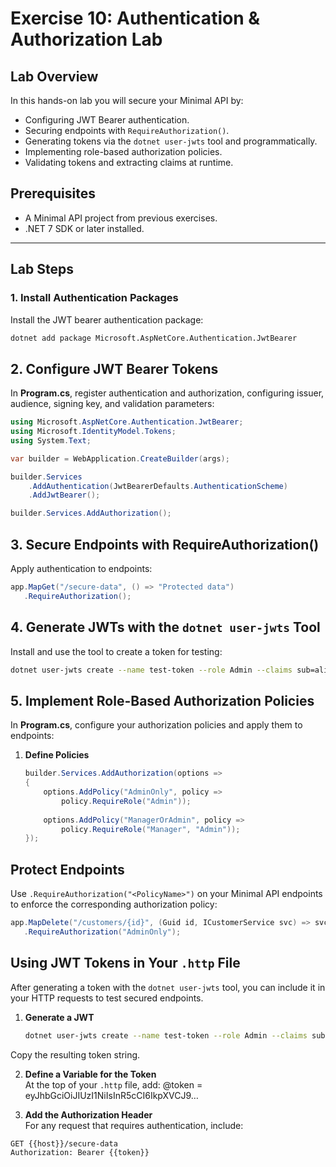 # Exercise 10: Authentication & Authorization Lab

## Lab Overview

In this hands-on lab you will secure your Minimal API by:

- Configuring JWT Bearer authentication.  
- Securing endpoints with `RequireAuthorization()`.  
- Generating tokens via the `dotnet user-jwts` tool and programmatically.  
- Implementing role-based authorization policies.  
- Validating tokens and extracting claims at runtime.

## Prerequisites

- A Minimal API project from previous exercises.  
- .NET 7 SDK or later installed.  

---

## Lab Steps

### 1. Install Authentication Packages  
Install the JWT bearer authentication package:  
```bash
dotnet add package Microsoft.AspNetCore.Authentication.JwtBearer
```

## 2. Configure JWT Bearer Tokens

In **Program.cs**, register authentication and authorization, configuring issuer, audience, signing key, and validation parameters:

```csharp
using Microsoft.AspNetCore.Authentication.JwtBearer;
using Microsoft.IdentityModel.Tokens;
using System.Text;

var builder = WebApplication.CreateBuilder(args);

builder.Services
    .AddAuthentication(JwtBearerDefaults.AuthenticationScheme)
    .AddJwtBearer();

builder.Services.AddAuthorization();
```


## 3. Secure Endpoints with RequireAuthorization()

Apply authentication to endpoints:

```csharp
app.MapGet("/secure-data", () => "Protected data")
   .RequireAuthorization();
```

## 4. Generate JWTs with the `dotnet user-jwts` Tool

Install and use the tool to create a token for testing:

```bash
dotnet user-jwts create --name test-token --role Admin --claims sub=alice
```


## 5. Implement Role-Based Authorization Policies

In **Program.cs**, configure your authorization policies and apply them to endpoints:

1. **Define Policies**  
   ```csharp
   builder.Services.AddAuthorization(options =>
   {
       options.AddPolicy("AdminOnly", policy =>
           policy.RequireRole("Admin"));
       
       options.AddPolicy("ManagerOrAdmin", policy =>
           policy.RequireRole("Manager", "Admin"));
   });
   ```

## Protect Endpoints

Use `.RequireAuthorization("<PolicyName>")` on your Minimal API endpoints to enforce the corresponding authorization policy:

```csharp
app.MapDelete("/customers/{id}", (Guid id, ICustomerService svc) => svc.DeleteAsync(id))
   .RequireAuthorization("AdminOnly");
```

## Using JWT Tokens in Your `.http` File

After generating a token with the `dotnet user-jwts` tool, you can include it in your HTTP requests to test secured endpoints.

1. **Generate a JWT**  
   ```bash
   dotnet user-jwts create --name test-token --role Admin --claims sub=alice
   ```

Copy the resulting token string.

2. **Define a Variable for the Token**  
   At the top of your `.http` file, add: 
   @token = eyJhbGciOiJIUzI1NiIsInR5cCI6IkpXVCJ9…<rest of token>

3. **Add the Authorization Header**  
For any request that requires authentication, include: 
```
GET {{host}}/secure-data
Authorization: Bearer {{token}}
```

